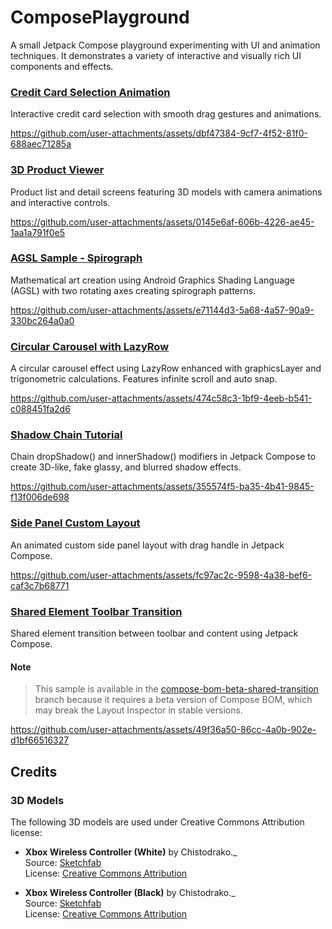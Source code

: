 # ComposePlayground

A small Jetpack Compose playground experimenting with UI and animation techniques. It demonstrates a variety of interactive and visually rich UI components and effects.

### [Credit Card Selection Animation](app/src/main/java/com/faskn/composeplayground/creditcard/CardsPager.kt)

Interactive credit card selection with smooth drag gestures and animations.

https://github.com/user-attachments/assets/dbf47384-9cf7-4f52-81f0-688aec71285a

### [3D Product Viewer](app/src/main/java/com/faskn/composeplayground/product/view/ProductListScreen.kt)

Product list and detail screens featuring 3D models with camera animations and interactive controls.

https://github.com/user-attachments/assets/0145e6af-606b-4226-ae45-1aa1a791f0e5

### [AGSL Sample - Spirograph](app/src/main/java/com/faskn/composeplayground/agsl/AgslSampleScreen.kt)

Mathematical art creation using Android Graphics Shading Language (AGSL) with two rotating axes
creating spirograph patterns.

https://github.com/user-attachments/assets/e71144d3-5a68-4a57-90a9-330bc264a0a0

### [Circular Carousel with LazyRow](app/src/main/java/com/faskn/composeplayground/carousel/CircularCarouselScreen.kt)

A circular carousel effect using LazyRow enhanced with graphicsLayer and trigonometric calculations.
Features infinite scroll and auto snap.

https://github.com/user-attachments/assets/474c58c3-1bf9-4eeb-b541-c088451fa2d6

### [Shadow Chain Tutorial](app/src/main/java/com/faskn/composeplayground/shadows/ShadowsScreen.kt)

Chain dropShadow() and innerShadow() modifiers in Jetpack Compose to create 3D-like, fake glassy,
and blurred shadow effects.

https://github.com/user-attachments/assets/355574f5-ba35-4b41-9845-f13f006de698

### [Side Panel Custom Layout](app/src/main/java/com/faskn/composeplayground/sidepanel/SidePanelScreen.kt)

An animated custom side panel layout with drag handle in Jetpack Compose.

https://github.com/user-attachments/assets/fc97ac2c-9598-4a38-bef6-caf3c7b68771

### [Shared Element Toolbar Transition](https://github.com/furkanaskin/ComposePlayground/tree/compose-bom-beta-shared-transition/app/src/main/java/com/faskn/composeplayground/sharedelement)

Shared element transition between toolbar and content using Jetpack Compose.

#### Note

> This sample is available in
> the [compose-bom-beta-shared-transition](https://github.com/furkanaskin/ComposePlayground/tree/compose-bom-beta-shared-transition)
> branch because it requires a beta version of Compose BOM, which may break the Layout Inspector in
> stable versions.

https://github.com/user-attachments/assets/49f36a50-86cc-4a0b-902e-d1bf66516327

## Credits

### 3D Models
The following 3D models are used under Creative Commons Attribution license:

- **Xbox Wireless Controller (White)** by Chistodrako._  
  Source: [Sketchfab](https://skfb.ly/o6Kox)  
  License: [Creative Commons Attribution](http://creativecommons.org/licenses/by/4.0/)

- **Xbox Wireless Controller (Black)** by Chistodrako._  
  Source: [Sketchfab](https://skfb.ly/o6Kou)  
  License: [Creative Commons Attribution](http://creativecommons.org/licenses/by/4.0/)
